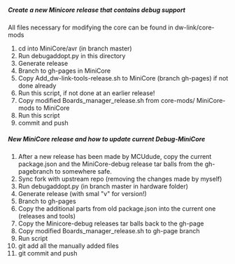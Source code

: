 ##### Create a new Minicore release that contains debug support

All files necessary for modifying the core can be found in dw-link/core-mods

1. cd into MiniCore/avr (in branch master)
2. Run debugaddopt.py in this directory
3. Generate release 
4. Branch to gh-pages in MiniCore
5. Copy Add_dw-link-tools-release.sh to MiniCore (branch gh-pages) if not done already
6. Run this script, if not done at an earlier release!
7. Copy modified Boards_manager_release.sh from core-mods/ MiniCore-mods to MiniCore
8. Run this script
9. commit and push





##### New MiniCore release and how to update current Debug-MiniCore

1. After a new release has been made by MCUdude, copy the current package.json and the MiniCore-debug release tar balls from the gh-pagebranch to somewhere safe. 
2. Sync fork with upstream repo (removing the changes made by myself)
3. Run debugaddopt.py (in branch master in hardware folder)
4. Generate release (with smal "v" for version!)
5. Branch to gh-pages
6. Copy the additional parts from old package.json into the current one (releases and tools)
7. Copy the Minicore-debug releases tar balls  back to the gh-page
8. Copy modified Boards_manager_release.sh to gh-page branch
9. Run script
10. git add all the manually added files
11. git commit and push
